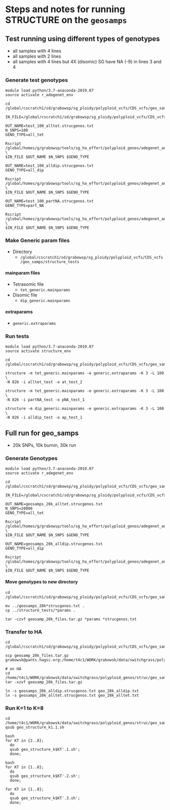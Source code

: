 # Steps and notes for running STRUCTURE on the `geosamps`

## Test running using different types of genotypes
* all samples with 4 lines
* all samples with 2 lines
* all samples with 4 lines but 4X (disomic) SG have NA (-9) in lines 3 and 4
### Generate test genotypes
```
module load python/3.7-anaconda-2019.07
source activate r_adegenet_env

cd /global/cscratch1/sd/grabowsp/sg_ploidy/polyploid_vcfs/CDS_vcfs/geo_samps

IN_FILE=/global/cscratch1/sd/grabowsp/sg_ploidy/polyploid_vcfs/CDS_vcfs/geo_samps/Combo.595K.polyploid.CDS.geosamps.genlight.rds

OUT_NAME=test_100_alltet.strucgenos.txt
N_SNPS=100
GENO_TYPE=all_tet

Rscript /global/homes/g/grabowsp/tools/sg_ha_effort/polyploid_genos/adegenet_analysis/generate_structure_input.r \
$IN_FILE $OUT_NAME $N_SNPS $GENO_TYPE

OUT_NAME=test_100_alldip.strucgenos.txt
GENO_TYPE=all_dip

Rscript /global/homes/g/grabowsp/tools/sg_ha_effort/polyploid_genos/adegenet_analysis/generate_structure_input.r \
$IN_FILE $OUT_NAME $N_SNPS $GENO_TYPE

OUT_NAME=test_100_partNA.strucgenos.txt
GENO_TYPE=part_NA

Rscript /global/homes/g/grabowsp/tools/sg_ha_effort/polyploid_genos/adegenet_analysis/generate_structure_input.r \
$IN_FILE $OUT_NAME $N_SNPS $GENO_TYPE
```
### Make Generic param files
* Directory
  * `/global/cscratch1/sd/grabowsp/sg_ploidy/polyploid_vcfs/CDS_vcfs/geo_samps/structure_tests`
#### mainparam files
* Tetrasomic file
  * `tet_generic.mainparams`
* Disomic file
  * `dip_generic.mainparams`
#### extraparams
* `generic.extraparams`
### Run tests
```
module load python/3.7-anaconda-2019.07
source activate structure_env

cd /global/cscratch1/sd/grabowsp/sg_ploidy/polyploid_vcfs/CDS_vcfs/geo_samps/structure_tests

structure -m tet_generic.mainparams -e generic.extraparams -K 3 -L 100 \
-N 826 -i alltet_test -o at_test_2

structure -m tet_generic.mainparams -e generic.extraparams -K 3 -L 100 \
-N 826 -i partNA_test -o pNA_test_1

structure -m dip_generic.mainparams -e generic.extraparams -K 3 -L 100 \
-N 826 -i alldip_test -o ap_test_1
```

## Full run for geo_samps
* 20k SNPs, 10k burnin, 30k run
### Generate Genotypes
```
module load python/3.7-anaconda-2019.07
source activate r_adegenet_env

cd /global/cscratch1/sd/grabowsp/sg_ploidy/polyploid_vcfs/CDS_vcfs/geo_samps

IN_FILE=/global/cscratch1/sd/grabowsp/sg_ploidy/polyploid_vcfs/CDS_vcfs/geo_samps/Combo.595K.polyploid.CDS.geosamps.genlight.rds

OUT_NAME=geosamps_20k_alltet.strucgenos.txt
N_SNPS=20000
GENO_TYPE=all_tet

Rscript /global/homes/g/grabowsp/tools/sg_ha_effort/polyploid_genos/adegenet_analysis/generate_structure_input.r \
$IN_FILE $OUT_NAME $N_SNPS $GENO_TYPE

OUT_NAME=geosamps_20k_alldip.strucgenos.txt
GENO_TYPE=all_dip

Rscript /global/homes/g/grabowsp/tools/sg_ha_effort/polyploid_genos/adegenet_analysis/generate_structure_input.r \
$IN_FILE $OUT_NAME $N_SNPS $GENO_TYPE
```
#### Move genotypes to new directory
```
cd /global/cscratch1/sd/grabowsp/sg_ploidy/polyploid_vcfs/CDS_vcfs/geo_samps/geo_20k_struc_files

mv ../geosamps_20k*strucgenos.txt .
cp ../structure_tests/*params .

tar -czvf geosamp_20k_files.tar.gz *params *strucgenos.txt
```
### Transfer to HA
```
cd /global/cscratch1/sd/grabowsp/sg_ploidy/polyploid_vcfs/CDS_vcfs/geo_samps/geo_20k_struc_files

scp geosamp_20k_files.tar.gz grabowsk@pants.hagsc.org:/home/t4c1/WORK/grabowsk/data/switchgrass/polyploid_genos/struc/geo_samps/

# on HA
cd /home/t4c1/WORK/grabowsk/data/switchgrass/polyploid_genos/struc/geo_samps
tar -xzvf geosamp_20k_files.tar.gz

ln -s geosamps_20k_alldip.strucgenos.txt geo_20k_alldip.txt
ln -s geosamps_20k_alltet.strucgenos.txt geo_20k_alltet.txt

```
### Run K=1 to K=8
```
cd /home/t4c1/WORK/grabowsk/data/switchgrass/polyploid_genos/struc/geo_samps
qsub geo_structure_k1.1.sh

bash
for KT in {2..8};
  do
  qsub geo_structure_k$KT'.1.sh';
  done;

bash
for KT in {1..8};
  do
  qsub geo_structure_k$KT'.2.sh';
  done;

for KT in {1..8};
  do
  qsub geo_structure_k$KT'.3.sh';
  done;
```
